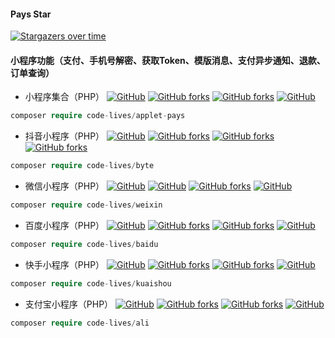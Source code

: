 #### Pays Star
[![Stargazers over time](https://starchart.cc/code-lives/Pays.svg)](https://starchart.cc/code-lives/Pays.svg)

#### 小程序功能（支付、手机号解密、获取Token、模版消息、支付异步通知、退款、订单查询）
- 小程序集合（PHP）
<a href="https://packagist.org/packages/code-lives/applet-pays" target="_blank"><img src="https://img.shields.io/packagist/v/code-lives/applet-pays?include_prereleases" alt="GitHub"></a>
<a href="https://github.com/code-lives/Pays" target="_blank"><img src="https://img.shields.io/github/stars/code-lives/Pays?style=social" alt="GitHub forks"></a>
<a href="https://github.com/code-lives/Pays/fork" target="_blank"><img src="https://img.shields.io/github/forks/code-lives/Pays?style=social" alt="GitHub forks"></a>
<a href="https://packagist.org/packages/code-lives/applet-pays" target="_blank"><img src="https://img.shields.io/packagist/dt/code-lives/applet-pays" alt="GitHub"></a>
```php
composer require code-lives/applet-pays
```
- 抖音小程序（PHP）
<a href="https://packagist.org/packages/code-lives/byte" target="_blank"><img src="https://img.shields.io/packagist/v/code-lives/byte?include_prereleases" alt="GitHub"></a>
<a href="https://github.com/code-lives/byte" target="_blank"><img src="https://img.shields.io/github/stars/code-lives/byte?style=social" alt="GitHub forks"></a>
<a href="https://github.com/code-lives/byte/fork" target="_blank"><img src="https://img.shields.io/github/forks/code-lives/byte?style=social" alt="GitHub forks"></a>
<a href="https://packagist.org/packages/code-lives/byte" target="_blank"><img src="https://img.shields.io/packagist/dt/code-lives/byte" alt="GitHub forks"></a>
```php
composer require code-lives/byte
```
- 微信小程序（PHP）
<a href="https://packagist.org/packages/code-lives/weixin" target="_blank"><img src="https://img.shields.io/packagist/v/code-lives/weixin?include_prereleases" alt="GitHub"></a>
<a href="https://github.com/code-lives/weixin" target="_blank"><img src="https://img.shields.io/github/stars/code-lives/weixin?style=social" alt="GitHub"></a>
<a href="https://github.com/code-lives/weixin/fork" target="_blank"><img src="https://img.shields.io/github/forks/code-lives/weixin?style=social" alt="GitHub forks"></a>
<a href="https://packagist.org/packages/code-lives/weixin" target="_blank"><img src="https://img.shields.io/packagist/dt/code-lives/weixin" alt="GitHub"></a>
```php
composer require code-lives/weixin
```
- 百度小程序（PHP）
<a href="https://packagist.org/packages/code-lives/baidu" target="_blank"><img src="https://img.shields.io/packagist/v/code-lives/baidu?include_prereleases" alt="GitHub"></a>
<a href="https://github.com/code-lives/baidu" target="_blank"><img src="https://img.shields.io/github/stars/code-lives/baidu?style=social" alt="GitHub forks"></a>
<a href="https://github.com/code-lives/baidu/fork" target="_blank"><img src="https://img.shields.io/github/forks/code-lives/baidu?style=social" alt="GitHub forks"></a>
<a href="https://packagist.org/packages/code-lives/baidu" target="_blank"><img src="https://img.shields.io/packagist/dt/code-lives/baidu" alt="GitHub"></a>
```php
composer require code-lives/baidu
```
- 快手小程序（PHP）
<a href="https://packagist.org/packages/code-lives/kuaishou" target="_blank"><img src="https://img.shields.io/packagist/v/code-lives/kuaishou?include_prereleases" alt="GitHub"></a>
<a href="https://github.com/code-lives/kuaishou" target="_blank"><img src="https://img.shields.io/github/stars/code-lives/kuaishou?style=social" alt="GitHub forks"></a>
<a href="https://github.com/code-lives/kuaishou/fork" target="_blank"><img src="https://img.shields.io/github/forks/code-lives/kuaishou?style=social" alt="GitHub forks"></a>
<a href="https://packagist.org/packages/code-lives/kuaishou" target="_blank"><img src="https://img.shields.io/packagist/dt/code-lives/kuaishou" alt="GitHub"></a>
```php
composer require code-lives/kuaishou
```
- 支付宝小程序（PHP）
<a href="https://packagist.org/packages/code-lives/ali" target="_blank"><img src="https://img.shields.io/packagist/v/code-lives/ali?include_prereleases" alt="GitHub"></a>
<a href="https://github.com/code-lives/ali" target="_blank"><img src="https://img.shields.io/github/stars/code-lives/ali?style=social" alt="GitHub forks"></a>
<a href="https://github.com/code-lives/ali/fork" target="_blank"><img src="https://img.shields.io/github/forks/code-lives/ali?style=social" alt="GitHub forks"></a>
<a href="https://packagist.org/packages/code-lives/ali" target="_blank"><img src="https://img.shields.io/packagist/dt/code-lives/ali" alt="GitHub"></a>
```php
composer require code-lives/ali
```
